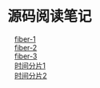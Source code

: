 # 源码阅读笔记
&emsp;[fiber-1](./fiber1)<br>
&emsp;[fiber-2](./fiber2)<br>
&emsp;[fiber-3](./fiber3)<br>
&emsp;[时间分片1](./time-split)<br>
&emsp;[时间分片2](./time-split2)<br>
